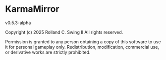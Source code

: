 # KarmaMirror
v0.5.3-alpha

Copyright (c) 2025 Rolland C. Swing II
All rights reserved.

Permission is granted to any person obtaining a copy of this software 
to use it for personal gameplay only. Redistribution, modification, 
commercial use, or derivative works are strictly prohibited.
